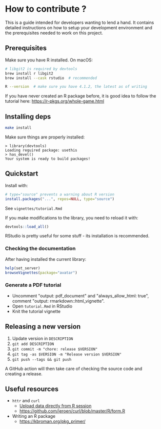 # How to contribute ?

This is a guide intended for developers wanting to lend a hand.
It contains detailed instructions on how to setup your development environment and
the prerequisites needed to work on this project.

## Prerequisites

Make sure you have R installed. On macOS:

```bash
# libgit2 is required by devtools
brew install r libgit2
brew install --cask rstudio  # recommended

R --version  # make sure you have 4.1.2, the latest as of writing
```

If you have never created an R package before, it is good idea to follow the tutorial here: https://r-pkgs.org/whole-game.html

## Installing deps

```bash
make install
```

Make sure things are properly installed:

```text
> library(devtools)
Loading required package: usethis
> has_devel()
Your system is ready to build packages!
```

## Quickstart

Install with:

```R
# type="source" prevents a warning about R version
install.packages("...", repos=NULL, type="source")
```

See `vignettes/tutorial.Rmd`

If you make modifications to the library, you need to reload it with:

```R
devtools::load_all()
```

RStudio is pretty useful for some stuff - its installation is recommended.

### Checking the documentation

After having installed the current library:

```r
help(set_server)
browseVignettes(package="avatar")
```

### Generate a PDF tutorial

- Uncomment "output: pdf_document" and "always_allow_html: true", comment "output: rmarkdown::html_vignette".
- Open `tutorial.Rmd` in RStudio
- Knit the tutorial vignette

## Releasing a new version

1. Update version in `DESCRIPTION`
2. `git add DESCRIPTION`
3. `git commit -m "chore: release $VERSION"`
4. `git tag -as $VERSION -m "Release version $VERSION"`
5. `git push --tags && git push`

A GitHub action will then take care of checking the source code and creating a release.

## Useful resources

- `httr` and `curl`
  - [Upload data directly from R session](https://github.com/r-lib/httr/issues/650)
  - https://github.com/jeroen/curl/blob/master/R/form.R
- Writing an R package
  - https://kbroman.org/pkg_primer/
